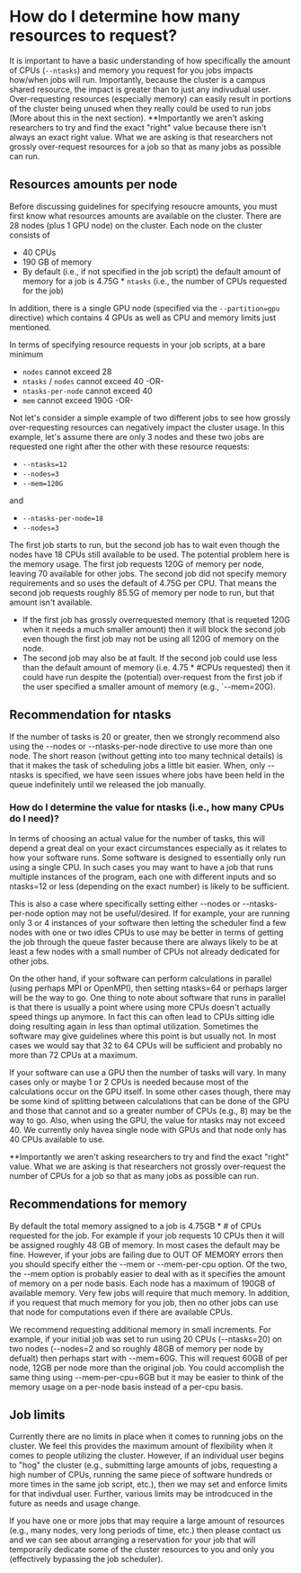# How do I determine how many resources to request?

It is important to have a basic understanding of how specifically the amount of CPUs (`--ntasks`) and memory you request for you jobs impacts how/when jobs will run.  Importantly, because the cluster is a campus
shared resource, the impact is greater than to just any indivudual user.  Over-requesting resources (especially memory) can easily result in portions of the cluster being unused when they really could be used to run jobs 
(More about this in the next section).  **Importantly we aren't asking researchers to try and find the exact "right" value because there isn't always an exact right value.  What we are asking is that researchers not grossly over-request resources for a job so that as many jobs as possible can run.

##  Resources amounts per node

Before discussing guidelines for specifying resoucre amounts, you must first know what resources amounts are available on the cluster.
There are 28 nodes (plus 1 GPU node) on the cluster.  Each node on the cluster consists of

- 40 CPUs
- 190 GB of memory
- By default (i.e., if not specified in the job script) the default amount of memory for a job is 4.75G * `ntasks` (i.e., the number of CPUs requested for the job)

In addition, there is a single GPU node (specified via the `--partition=gpu` directive) which contains 4 GPUs as well as CPU and memory limits just mentioned.

In terms of specifying resource requests in your job scripts, at a bare minimum

- `nodes` cannot exceed 28
- `ntasks` / `nodes` cannot exceed 40 -OR-
- `ntasks-per-node` cannot exceed 40
-  `mem` cannot exceed 190G -OR-

Not let's consider a simple example of two different jobs to see how grossly over-requesting resources can negatively impact the cluster usage.  In this example, let's assume there are only 3 nodes and these two jobs are requested
one right after the other with these resource requests:

- `--ntasks=12`
- `--nodes=3`
- `--mem=120G`

and 

- `--ntasks-per-node=18`
- `--nodes=3`

The first job starts to run, but the second job has to wait even though the nodes have 18 CPUs still available to be used.  The potential problem here is the memory usage.  The first job requests 120G of memory per node, leaving 70 available for other jobs.  The second job did not specify memory requirements and so uses the default of 4.75G per CPU.  That means the second job requests roughly 85.5G of memory per node to run, but that amount isn't available.

- If the first job has grossly overrequested memory (that is requeted 120G when it needs a much smaller amount) then it will block the second job even though the first job may not be using all 120G of memory on the node.
- The second job may also be at fault.  If the second job could use less than the default amount of memory (i.e. 4.75 * #CPUs requested) then it could have run despite the (potential) over-request from the first job
if the user specified a smaller amount of memory (e.g., `--mem=20G).

## Recommendation for ntasks

If the number of tasks is 20 or greater, then we strongly recommend also using the --nodes  or --ntasks-per-node directive to use more than one node.  The short reason (without getting into too many technical details) is that
it makes the task of scheduling jobs a little bit easier.  When, only --ntasks is specified, we have seen issues where jobs have been held in the queue indefinitely until we released the job manually.

### How do I determine the value for ntasks (i.e., how many CPUs do I need)?

In terms of choosing an actual value for the number of tasks, this will depend a great deal on your exact circumstances especially as it relates to how your software runs.  Some software is designed to essentially only run using a single CPU.  In such cases you may want to have a job that runs multiple instances of the program, each one with different inputs and so ntasks=12 or less (depending on the exact number) is likely to be sufficient.

This is also a case where specifically setting either --nodes or --ntasks-per-node option may not be useful/desired.  If for example, your are running only 3 or 4 instances of your software then letting the scheduler find a few nodes with one or two idles CPUs to use may be better in terms of getting the job through the queue faster because there are always likely to be at least a few nodes with a small number of CPUs not already dedicated for other jobs.
 
On the other hand, if your software can perform calculations in parallel (using perhaps MPI or OpenMPI), then setting ntasks=64 or perhaps larger will be the way to go.  One thing to note about software that runs in parallel is that there is usually a point where using more CPUs doesn't actually speed things up anymore.  In fact this can often lead to CPUs sitting idle doing resulting again in less than optimal utilization.  Sometimes the software may give guidelines where this point is but usually not.  In most cases we would say that 32 to 64 CPUs will be sufficient and probably no more than 72 CPUs at a maximum.

If your software can use a GPU then the number of tasks will vary.  In many cases only or maybe 1 or 2 CPUs is needed because most of the calculations occur on the GPU itself.  In some other cases though, there may be some kind of splitting between calculations that can be done of the GPU and those that cannot and so a greater number of CPUs (e.g., 8) may be the way to go.  Also, when using the GPU, the value for ntasks may not exceed 40.  We currently only havea single node with GPUs and that node only has 40 CPUs available to use.

**Importantly we aren't asking researchers to try and find the exact "right" value.  What we are asking is that researchers not grossly over-request the number of CPUs for a job so that as many jobs as possible can run.

## Recommendations for memory

By default the total memory assigned to a job is 4.75GB * # of CPUs requested for the job.  For example if your job requests 10 CPUs then it will be assigned roughly 48 GB of memory.  In most cases the default may be fine.  However, if your jobs are failing due to OUT OF MEMORY errors then you should specify either the --mem or --mem-per-cpu option.  Of the two, the --mem option is probably easier to deal with as it specifies the amount of memory on a per node basis.  Each node has a maximum of 190GB of available memory.  Very few jobs will require that much memory.  In addition, if you request that much memory for you job, then no other jobs can use that node for computations even if there are available CPUs.

We recommend requesting additional memory in small increments.  For example, if your initial job was set to run using 20 CPUs (--ntasks=20) on two nodes (--nodes=2 and so roughly 48GB of memory per node by defualt) then perhaps start with --mem=60G.  This will request 60GB of per node, 12GB per node more than the original job.  You could accomplish the same thing using --mem-per-cpu=6GB but it may be easier to think of the memory usage on a per-node basis instead of a per-cpu basis.



## Job limits

Currently there are no limits in place when it comes to running jobs on the cluster.  We feel this provides the maximum amount of flexibility when it comes 
to people utilizing the cluster.  However, if an individual user begins to "hog" the cluster 
(e.g., submitting large amounts of jobs, requesting a high number of CPUs, running the same piece of software hundreds or more times in the same job script, etc.),
then we may set and enforce limits for that indivdual user.  Further, various limits may be introdcuced in the future as needs and usage change.  

If you have one or more jobs that may require a large amount of resources (e.g., many nodes, very long periods of time, etc.) then please contact us and we can
see about arranging a reservation for your job that will temporarily dedicate some of the cluster resources to you and only you (effectively bypassing the job scheduler). 